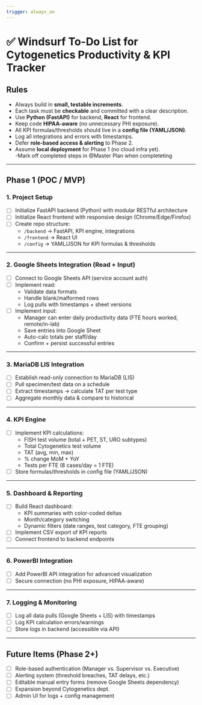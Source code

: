 ```yaml
---
trigger: always_on
---
```


# ✅ Windsurf To-Do List for Cytogenetics Productivity & KPI Tracker

## Rules
- Always build in **small, testable increments**.  
- Each task must be **checkable** and committed with a clear description.  
- Use **Python (FastAPI)** for backend, **React** for frontend.  
- Keep code **HIPAA-aware** (no unnecessary PHI exposure).  
- All KPI formulas/thresholds should live in a **config file (YAML/JSON)**.  
- Log all integrations and errors with timestamps.  
- Defer **role-based access & alerting** to Phase 2.  
- Assume **local deployment** for Phase 1 (no cloud infra yet).  
-Mark off completed steps in @Master Plan when completeting

---

## Phase 1 (POC / MVP)

### 1. Project Setup
- [ ] Initialize FastAPI backend (Python) with modular RESTful architecture  
- [ ] Initialize React frontend with responsive design (Chrome/Edge/Firefox)  
- [ ] Create repo structure:
  - `/backend` → FastAPI, KPI engine, integrations  
  - `/frontend` → React UI  
  - `/config` → YAML/JSON for KPI formulas & thresholds  

---

### 2. Google Sheets Integration (Read + Input)
- [ ] Connect to Google Sheets API (service account auth)  
- [ ] Implement read:
  - Validate data formats  
  - Handle blank/malformed rows  
  - Log pulls with timestamps + sheet versions  
- [ ] Implement input:
  - Manager can enter daily productivity data (FTE hours worked, remote/in-lab)  
  - Save entries into Google Sheet  
  - Auto-calc totals per staff/day  
  - Confirm + persist successful entries  

---

### 3. MariaDB LIS Integration
- [ ] Establish read-only connection to MariaDB (LIS)  
- [ ] Pull specimen/test data on a schedule  
- [ ] Extract timestamps → calculate TAT per test type  
- [ ] Aggregate monthly data & compare to historical  

---

### 4. KPI Engine
- [ ] Implement KPI calculations:
  - FISH test volume (total + PET, ST, URO subtypes)  
  - Total Cytogenetics test volume  
  - TAT (avg, min, max)  
  - % change MoM + YoY  
  - Tests per FTE (8 cases/day = 1 FTE)  
- [ ] Store formulas/thresholds in config file (YAML/JSON)  

---

### 5. Dashboard & Reporting
- [ ] Build React dashboard:
  - KPI summaries with color-coded deltas  
  - Month/category switching  
  - Dynamic filters (date ranges, test category, FTE grouping)  
- [ ] Implement CSV export of KPI reports  
- [ ] Connect frontend to backend endpoints  

---

### 6. PowerBI Integration
- [ ] Add PowerBI API integration for advanced visualization  
- [ ] Secure connection (no PHI exposure, HIPAA-aware)  

---

### 7. Logging & Monitoring
- [ ] Log all data pulls (Google Sheets + LIS) with timestamps  
- [ ] Log KPI calculation errors/warnings  
- [ ] Store logs in backend (accessible via API)  

---

## Future Items (Phase 2+)
- [ ] Role-based authentication (Manager vs. Supervisor vs. Executive)  
- [ ] Alerting system (threshold breaches, TAT delays, etc.)  
- [ ] Editable manual entry forms (remove Google Sheets dependency)  
- [ ] Expansion beyond Cytogenetics dept.  
- [ ] Admin UI for logs + config management  
